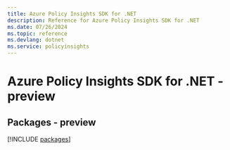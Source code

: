 ```yaml
---
title: Azure Policy Insights SDK for .NET
description: Reference for Azure Policy Insights SDK for .NET
ms.date: 07/26/2024
ms.topic: reference
ms.devlang: dotnet
ms.service: policyinsights
---
```

# Azure Policy Insights SDK for .NET - preview
## Packages - preview
[!INCLUDE [packages](policy-insights-index.md)]